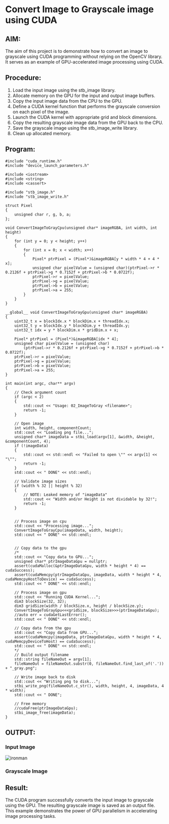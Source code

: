 # Convert Image to Grayscale image using CUDA 

## AIM:

The aim of this project is to demonstrate how to convert an image to grayscale using CUDA programming without relying on the OpenCV library. It serves as an example of GPU-accelerated image processing using CUDA.

## Procedure:
1. Load the input image using the stb_image library.
2. Allocate memory on the GPU for the input and output image buffers.
3. Copy the input image data from the CPU to the GPU.
4. Define a CUDA kernel function that performs the grayscale conversion on each pixel of the image.
5. Launch the CUDA kernel with appropriate grid and block dimensions.
6. Copy the resulting grayscale image data from the GPU back to the CPU.
7. Save the grayscale image using the stb_image_write library.
8. Clean up allocated memory.

## Program:

```cuda c
#include "cuda_runtime.h"
#include "device_launch_parameters.h"

#include <iostream>
#include <string>
#include <cassert>

#include "stb_image.h"
#include "stb_image_write.h"

struct Pixel
{
    unsigned char r, g, b, a;
};

void ConvertImageToGrayCpu(unsigned char* imageRGBA, int width, int height)
{
    for (int y = 0; y < height; y++)
    {
        for (int x = 0; x < width; x++)
        {
            Pixel* ptrPixel = (Pixel*)&imageRGBA[y * width * 4 + 4 * x];
            unsigned char pixelValue = (unsigned char)(ptrPixel->r * 0.2126f + ptrPixel->g * 0.7152f + ptrPixel->b * 0.0722f);
            ptrPixel->r = pixelValue;
            ptrPixel->g = pixelValue;
            ptrPixel->b = pixelValue;
            ptrPixel->a = 255;
        }
    }
}

__global__ void ConvertImageToGrayGpu(unsigned char* imageRGBA)
{
    uint32_t x = blockIdx.x * blockDim.x + threadIdx.x;
    uint32_t y = blockIdx.y * blockDim.y + threadIdx.y;
    uint32_t idx = y * blockDim.x * gridDim.x + x;

    Pixel* ptrPixel = (Pixel*)&imageRGBA[idx * 4];
    unsigned char pixelValue = (unsigned char)
        (ptrPixel->r * 0.2126f + ptrPixel->g * 0.7152f + ptrPixel->b * 0.0722f);
    ptrPixel->r = pixelValue;
    ptrPixel->g = pixelValue;
    ptrPixel->b = pixelValue;
    ptrPixel->a = 255;
}

int main(int argc, char** argv)
{
    // Check argument count
    if (argc < 2)
    {
        std::cout << "Usage: 02_ImageToGray <filename>";
        return -1;
    }

    // Open image
    int width, height, componentCount;
    std::cout << "Loading png file...";
    unsigned char* imageData = stbi_load(argv[1], &width, &height, &componentCount, 4);
    if (!imageData)
    {
        std::cout << std::endl << "Failed to open \"" << argv[1] << "\"";
        return -1;
    }
    std::cout << " DONE" << std::endl;

    // Validate image sizes
    if (width % 32 || height % 32)
    {
        // NOTE: Leaked memory of "imageData"
        std::cout << "Width and/or Height is not dividable by 32!";
        return -1;
    }

    
    // Process image on cpu
    std::cout << "Processing image...";
    ConvertImageToGrayCpu(imageData, width, height);
    std::cout << " DONE" << std::endl;
    

    // Copy data to the gpu
    /*
    std::cout << "Copy data to GPU...";
    unsigned char* ptrImageDataGpu = nullptr;
    assert(cudaMalloc(&ptrImageDataGpu, width * height * 4) == cudaSuccess);
    assert(cudaMemcpy(ptrImageDataGpu, imageData, width * height * 4, cudaMemcpyHostToDevice) == cudaSuccess);
    std::cout << " DONE" << std::endl;

    // Process image on gpu
    std::cout << "Running CUDA Kernel...";
    dim3 blockSize(32, 32);
    dim3 gridSize(width / blockSize.x, height / blockSize.y);
    ConvertImageToGrayGpu<<<gridSize, blockSize>>>(ptrImageDataGpu);
    //auto err = cudaGetLastError();
    std::cout << " DONE" << std::endl;

    // Copy data from the gpu
    std::cout << "Copy data from GPU...";
    assert(cudaMemcpy(imageData, ptrImageDataGpu, width * height * 4, cudaMemcpyDeviceToHost) == cudaSuccess);
    std::cout << " DONE" << std::endl;
    */
    // Build output filename
    std::string fileNameOut = argv[1];
    fileNameOut = fileNameOut.substr(0, fileNameOut.find_last_of('.')) + "_gray.png";

    // Write image back to disk
    std::cout << "Writing png to disk...";
    stbi_write_png(fileNameOut.c_str(), width, height, 4, imageData, 4 * width);
    std::cout << " DONE";

    // Free memory
    //cudaFree(ptrImageDataGpu);
    stbi_image_free(imageData);
}
```

## OUTPUT:

### Input Image

![ironman](https://github.com/Jayashreerao15/PCA---Mini-Project-Mini-Project---Face-Detection-or-Convert-an-image-into-gray-scale-image-using-CUD/assets/74660507/eefcce03-3bb4-474b-bb48-a05d55864a5a)


### Grayscale Image





## Result:
The CUDA program successfully converts the input image to grayscale using the GPU. The resulting grayscale image is saved as an output file. This example demonstrates the power of GPU parallelism in accelerating image processing tasks.
